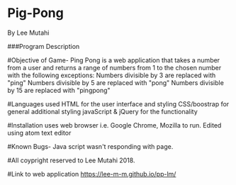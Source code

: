 # Pig-Pong
By Lee Mutahi

###Program Description

#Objective of Game-
Ping Pong is a web application that takes a number from a user and returns a range of numbers from 1 to the chosen number with the following exceptions: Numbers divisible by 3 are replaced with "ping" Numbers divisible by 5 are replaced with "pong" Numbers divisible by 15 are replaced with "pingpong"

#Languages used HTML for the user interface and styling CSS/boostrap for general additional styling javaScript & jQuery for the functionality

#Installation uses web browser i.e. Google Chrome, Mozilla to run. Edited using atom text editor

#Known Bugs- Java script wasn't responding with page.

#All coypright reserved to Lee Mutahi 2018.

#Link to web application  https://lee-m-m.github.io/pp-lm/
